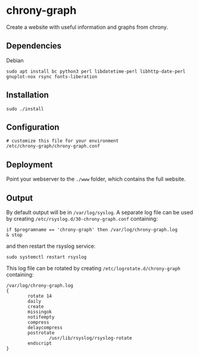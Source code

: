 # chrony-graph

Create a website with useful information and graphs from chrony.

## Dependencies
Debian
```
sudo apt install bc python3 perl libdatetime-perl libhttp-date-perl gnuplot-nox rsync fonts-liberation
```

## Installation
```
sudo ./install
```

## Configuration
```
# customize this file for your environment
/etc/chrony-graph/chrony-graph.conf
```

## Deployment
Point your webserver to the `./www` folder, which contains the full website.

## Output
By default output will be in `/var/log/syslog`.
A separate log file can be used by creating `/etc/rsyslog.d/30-chrony-graph.conf` containing:
```
if $programname == 'chrony-graph' then /var/log/chrony-graph.log
& stop
```
and then restart the rsyslog service:
```
sudo systemctl restart rsyslog
```
This log file can be rotated by creating `/etc/logrotate.d/chrony-graph` containing:
```
/var/log/chrony-graph.log
{
        rotate 14
        daily
        create
        missingok
        notifempty
        compress
        delaycompress
        postrotate
                /usr/lib/rsyslog/rsyslog-rotate
        endscript
}

```
